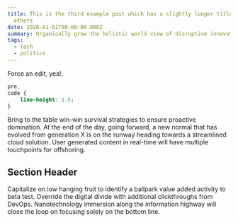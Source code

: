 ```yaml
---
title: This is the third example post which has a slightly longer title than the
  others
date: 2020-01-01T08:00:00.000Z
summary: Organically grow the holistic world view of disruptive innovation
tags:
  - tech
  - politics
---
```

Force an edit, yea!.

```css
pre,
code {
	line-height: 1.5;
}
```

Bring to the table win-win survival strategies to ensure proactive domination. At the end of the day, going forward, a new normal that has evolved from generation X is on the runway heading towards a streamlined cloud solution. User generated content in real-time will have multiple touchpoints for offshoring.

## Section Header

Capitalize on low hanging fruit to identify a ballpark value added activity to beta test. Override the digital divide with additional clickthroughs from DevOps. Nanotechnology immersion along the information highway will close the loop on focusing solely on the bottom line.
